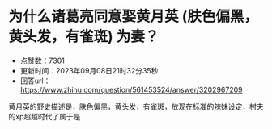 # 为什么诸葛亮同意娶黄月英 (肤色偏黑，黄头发，有雀斑) 为妻？
- 点赞数：7301
- 更新时间：2023年09月08日21时32分35秒
- 回答url：https://www.zhihu.com/question/561453524/answer/3202967209
<body>
 <p data-pid="5TyOO0jW">黄月英的野史描述是，肤色偏黑，黄头发，有雀斑，放现在标准的辣妹设定，村夫的xp超越时代了属于是</p>
</body>